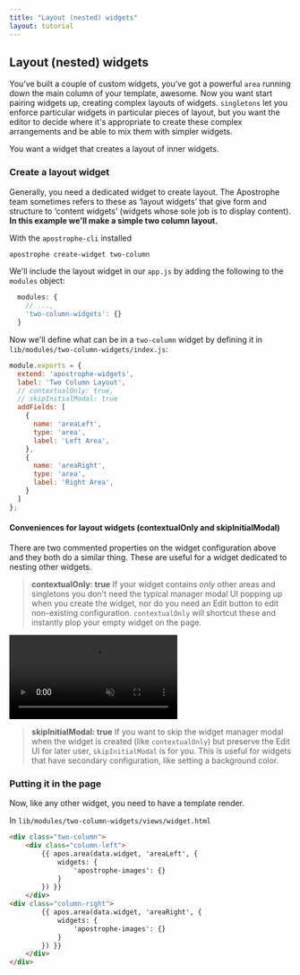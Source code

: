 ```yaml
---
title: "Layout (nested) widgets"
layout: tutorial
---
```


## Layout (nested) widgets

You’ve built a couple of custom widgets, you’ve got a powerful `area` running down the main column of your template, awesome. Now you want start pairing widgets up, creating complex layouts of widgets. `singletons` let you enforce particular widgets in particular pieces of layout, but you want the editor to decide where it's appropriate to create these complex arrangements and be able to mix them with simpler widgets.

You want a widget that creates a layout of inner widgets.

### Create a layout widget

Generally, you need a dedicated widget to create layout. The Apostrophe team sometimes refers to these as ‘layout widgets’ that give form and structure to ‘content widgets’ (widgets whose sole job is to display content). **In this example we'll make a simple two column layout.**

With the `apostrophe-cli` installed

```bash
apostrophe create-widget two-column
```

We'll include the layout widget in our `app.js` by adding the following to the `modules` object:

```javascript
  modules: {
    // ...,
    'two-column-widgets': {}
  }
```

Now we'll define what can be in a `two-column` widget by defining it in `lib/modules/two-column-widgets/index.js`:

```javascript
module.exports = {
  extend: 'apostrophe-widgets',
  label: 'Two Column Layout',
  // contextualOnly: true,
  // skipInitialModal: true
  addFields: [
    {
      name: 'areaLeft',
      type: 'area',
      label: 'Left Area',
    },
    {
      name: 'areaRight',
      type: 'area',
      label: 'Right Area',
    }
  ]
};
```

#### Conveniences for layout widgets (contextualOnly and skipInitialModal)

There are two commented properties on the widget configuration above and they both do a similar thing. These are useful for a widget dedicated to nesting other widgets.

> **contextualOnly: true** If your widget contains *only* other areas and singletons you don't need the typical manager modal UI popping up when you create the widget, nor do you need an Edit button to edit non-existing configuration. `contextualOnly` will shortcut these and instantly plop your empty widget on the page.

<video src="/docs/videos/tutorials/editor/contextualTrue.mp4" autoplay="" loop="true" muted="true"></video>

> **skipInitialModal: true** If you want to skip the widget manager modal when the widget is created (like `contextualOnly`) but preserve the Edit UI for later user, `skipInitialModal` is for you. This is useful for widgets that have secondary configuration, like setting a background color.

### Putting it in the page

Now, like any other widget, you need to have a template render.

In `lib/modules/two-column-widgets/views/widget.html`

```html
<div class="two-column">
    <div class="column-left">
        {{ apos.area(data.widget, 'areaLeft', {
            widgets: {
                'apostrophe-images': {}
            }
        }) }}
    </div>
<div class="column-right">
        {{ apos.area(data.widget, 'areaRight', {
            widgets: {
                'apostrophe-images': {}
            }
        }) }}
    </div>
</div>
```
